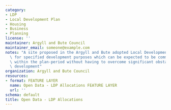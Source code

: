 ```yaml
---
category:
- LDP
- Local Development Plan
- Housing
- Business
- Planning
license: ''
maintainer: Argyll and Bute Council
maintainer_email: someone@example.com
notes: "A site proposed in the Argyll and Bute adopted Local Development Plan 2015\_\
  \ for specified development purposes which can be expected to be commenced or delivered\
  \ within the plan-period without having to overcome significant obstacles to the\
  \ development"
organization: Argyll and Bute Council
resources:
- format: FEATURE LAYER
  name: Open Data - LDP Allocations FEATURE LAYER
  url: ''
schema: default
title: Open Data - LDP Allocations
---
```

